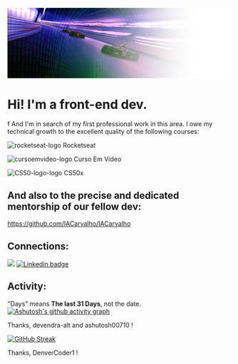 
![](https://github.com/ricardobecheli/ricardobecheli/blob/main/images/monacode.jpg)

# Hi! I'm a front-end dev.
f
And I'm in search of my first professional work in this area. I owe my technical growth to the excellent quality of the following courses:

<img src="https://avatars.githubusercontent.com/u/69590972?s=200&v=4" alt="rocketseat-logo" width="100"/> Rocketseat

<img src="https://avatars.githubusercontent.com/u/8683385?s=200&v=4" alt="cursoemvideo-logo" width="100"> Curso Em Vídeo

<img src="https://camo.githubusercontent.com/e102fc78838d08dc4d36cec7006a3cf89cbd397892588b6ed16d33af0f374255/68747470733a2f2f676f6f2e676c2f6d4a774e5543" alt="CS50-logo-logo" width="100"> CS50x

## And also to the precise and dedicated mentorship of our fellow dev:
https://github.com/IACarvalho/IACarvalho


## Connections:

<a href="mailto:ricardobarrosbecheli@gmail.com"> <img src="https://img.shields.io/badge/Gmail-D14836?style=for-the-badge&logo=gmail&logoColor=white"/></a>
[![Linkedin badge](https://img.shields.io/badge/LinkedIn-0077B5?style=for-the-badge&logo=linkedin&logoColor=white)](https://www.linkedin.com/in/ricardo-becheli-36843659/)

## Activity:

"Days" means **The last 31 Days**, not the date.
[![Ashutosh's github activity graph](https://activity-graph.herokuapp.com/graph?username=ricardobecheli&theme=github)](https://github.com/ricardobecheli?tab=repositories)

Thanks, devendra-alt and ashutosh00710 !

[![GitHub Streak](http://github-readme-streak-stats.herokuapp.com?user=ricardobecheli&theme=great-gatsby&date_format=M%20j%5B%2C%20Y%5D)](https://git.io/streak-stats)

Thanks, DenverCoder1 !
